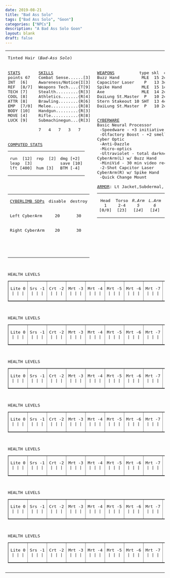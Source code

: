 ```yaml
---
date: 2019-08-21
title: "Bad Ass Solo"
tags: ["Bad Ass Solo", "Goon"]
categories: ["NPCs"]
description: "A Bad Ass Solo Goon"
layout: blank
draft: false
---
```


<center><table border="0"><tbody><tr><td colspan="3"><pre>Tinted Hair (<i>Bad-Ass Solo</i>)</pre></td></tr><tr><td valign="top"><pre><u>STATS</u><br>points 67<br>INT  [6]<br>REF  [8/7]<br>TECH [7]<br>COOL [8]<br>ATTR [8]<br>EMP  [7/0]<br>BODY [10]<br>MOVE [4]<br>LUCK [9]<br></pre></td><td valign="top"><pre><u>SKILLS</u><br>Combat Sense......[3]<br>Awareness/Notice{I[3]<br>Weapons Tech....{T[9]<br>Stealth.........{R[3]<br>Athletics.......{R[4]<br>Brawling........{R[6]<br>Melee...........{R[8]<br>Handgun.........{R[3]<br>Rifle...........{R[8]<br>Submachinegun...{R[3]<br><br>7   4   7   3   7</pre></td><td valign="top" rowspan="3"><pre><u>WEAPONS</u>          type skl  dmg  #/rof rly<br>Buzz Hand         MLE  15 2d6+4<br>Capacitor Laser    P   13 3d6    2/1   V<br>Spike Hand        MLE  15 1d6+5<br>Axe               MLE  14 2d6+5<br>DaiLung St.Master  P   10 2d6+3 12/2   U<br>Stern Stakeout 10 SHT  13 4d6+2 20/2   S<br>DaiLung St.Master  P   10 2d6+3 12/2   U<br><br> <br><u>CYBERWARE</u><br>Basic Neural Processor<br> -Speedware - +3 initiative for 5 turns<br> -Olfactory Boost - +2 smell Awareness<br>Cyber Optic<br> -Anti-Dazzle<br> -Micro-optics<br> -Ultraviolet - total darkness w/UV<br>CyberArm(L) w/ Buzz Hand<br> -MiniVid - 30 min video recording<br> -2-Shot Capcitor Laser<br>CyberArm(R) w/ Spike Hand<br> -Quick Change Mount<br> <br><u>ARMOR</u>: Lt Jacket,Subdermal,<br><table border="0" cellpadding="0" cellspacing="0" width="100%"><tbody><tr align="center"><td><pre>Head<br>1<br>[0/0]<br></pre></td><td><pre>Torso<br>2-4<br>[23]<br></pre></td><td><pre><i>R.Arm</i><br><i>5<br></i>[<i>14</i>]<br></pre></td><td><pre><i>L.Arm</i><br><i>6<br></i>[<i>14</i>]<br></pre></td><td><pre>R.Leg<br>7-8<br>[0]<br></pre></td><td><pre>L.Leg<br>9-0<br>[0]<br></pre></td></tr></tbody></table></pre></td></tr><tr><td colspan="2"><pre><u>COMPUTED STATS</u><br><table border="0" cellpadding="0" cellspacing="0" width="100%"><tbody><tr valign="top"><td><pre>run  [12]<br>leap  [3]<br>lft [400]<br></pre></td><td><pre>rep  [2]<br> <br>hum [3]<br></pre></td><td><pre>dmg [+2]<br>save [10]<br>BTM [-4]<br></pre></td></tr></tbody></table></pre></td></tr><tr><td colspan="2"><pre><table border="0" cellpadding="0" cellspacing="0" width="100%"><tbody><tr align="center"><td align="left"><pre><u>CYBERLIMB SDPs</u></pre></td><td><pre>disable</pre></td><td><pre>destroy</pre></td></tr><tr align="center"><td align="left"><pre>Left CyberArm</pre></td><td><pre>20</pre></td><td><pre>30</pre></td></tr><tr align="center"><td align="left"><pre>Right CyberArm</pre></td><td><pre>20</pre></td><td><pre>30</pre></td></tr><tr align="center"><td align="left"><pre></pre></td><td><pre></pre></td><td><pre></pre></td></tr><tr align="center"><td align="left"><pre></pre></td><td><pre></pre></td><td><pre></pre></td></tr></tbody></table></pre></td></tr>

<tr><td colspan="3"><pre>HEALTH LEVELS<br><table border="1" cellpadding="0" cellspacing="0" width="100%"><tbody><tr valign="top" align="center"><td><pre>Lite 0<br>| | |<br></pre></td><td><pre>Srs -1<br>| | |<br></pre></td><td><pre>Crt -2<br>| | |<br></pre></td><td><pre>Mrt -3<br>| | |<br></pre></td><td><pre>Mrt -4<br>| | |<br></pre></td><td><pre>Mrt -5<br>| | |<br></pre></td><td><pre>Mrt -6<br>| | |<br></pre></td><td><pre>Mrt -7<br>| | |<br></pre></td><td><pre>Mrt -8<br>| | |<br></pre></td><td><pre>Mrt -9<br>| | |<br></pre></td></tr></tbody></table></pre></td></tr>
<tr><td colspan="3"><pre>HEALTH LEVELS<br><table border="1" cellpadding="0" cellspacing="0" width="100%"><tbody><tr valign="top" align="center"><td><pre>Lite 0<br>| | |<br></pre></td><td><pre>Srs -1<br>| | |<br></pre></td><td><pre>Crt -2<br>| | |<br></pre></td><td><pre>Mrt -3<br>| | |<br></pre></td><td><pre>Mrt -4<br>| | |<br></pre></td><td><pre>Mrt -5<br>| | |<br></pre></td><td><pre>Mrt -6<br>| | |<br></pre></td><td><pre>Mrt -7<br>| | |<br></pre></td><td><pre>Mrt -8<br>| | |<br></pre></td><td><pre>Mrt -9<br>| | |<br></pre></td></tr></tbody></table></pre></td></tr>

<tr><td colspan="3"><pre>HEALTH LEVELS<br><table border="1" cellpadding="0" cellspacing="0" width="100%"><tbody><tr valign="top" align="center"><td><pre>Lite 0<br>| | |<br></pre></td><td><pre>Srs -1<br>| | |<br></pre></td><td><pre>Crt -2<br>| | |<br></pre></td><td><pre>Mrt -3<br>| | |<br></pre></td><td><pre>Mrt -4<br>| | |<br></pre></td><td><pre>Mrt -5<br>| | |<br></pre></td><td><pre>Mrt -6<br>| | |<br></pre></td><td><pre>Mrt -7<br>| | |<br></pre></td><td><pre>Mrt -8<br>| | |<br></pre></td><td><pre>Mrt -9<br>| | |<br></pre></td></tr></tbody></table></pre></td></tr>

<tr><td colspan="3"><pre>HEALTH LEVELS<br><table border="1" cellpadding="0" cellspacing="0" width="100%"><tbody><tr valign="top" align="center"><td><pre>Lite 0<br>| | |<br></pre></td><td><pre>Srs -1<br>| | |<br></pre></td><td><pre>Crt -2<br>| | |<br></pre></td><td><pre>Mrt -3<br>| | |<br></pre></td><td><pre>Mrt -4<br>| | |<br></pre></td><td><pre>Mrt -5<br>| | |<br></pre></td><td><pre>Mrt -6<br>| | |<br></pre></td><td><pre>Mrt -7<br>| | |<br></pre></td><td><pre>Mrt -8<br>| | |<br></pre></td><td><pre>Mrt -9<br>| | |<br></pre></td></tr></tbody></table></pre></td></tr>

<tr><td colspan="3"><pre>HEALTH LEVELS<br><table border="1" cellpadding="0" cellspacing="0" width="100%"><tbody><tr valign="top" align="center"><td><pre>Lite 0<br>| | |<br></pre></td><td><pre>Srs -1<br>| | |<br></pre></td><td><pre>Crt -2<br>| | |<br></pre></td><td><pre>Mrt -3<br>| | |<br></pre></td><td><pre>Mrt -4<br>| | |<br></pre></td><td><pre>Mrt -5<br>| | |<br></pre></td><td><pre>Mrt -6<br>| | |<br></pre></td><td><pre>Mrt -7<br>| | |<br></pre></td><td><pre>Mrt -8<br>| | |<br></pre></td><td><pre>Mrt -9<br>| | |<br></pre></td></tr></tbody></table></pre></td></tr>

<tr><td colspan="3"><pre>HEALTH LEVELS<br><table border="1" cellpadding="0" cellspacing="0" width="100%"><tbody><tr valign="top" align="center"><td><pre>Lite 0<br>| | |<br></pre></td><td><pre>Srs -1<br>| | |<br></pre></td><td><pre>Crt -2<br>| | |<br></pre></td><td><pre>Mrt -3<br>| | |<br></pre></td><td><pre>Mrt -4<br>| | |<br></pre></td><td><pre>Mrt -5<br>| | |<br></pre></td><td><pre>Mrt -6<br>| | |<br></pre></td><td><pre>Mrt -7<br>| | |<br></pre></td><td><pre>Mrt -8<br>| | |<br></pre></td><td><pre>Mrt -9<br>| | |<br></pre></td></tr></tbody></table></pre></td></tr>

<tr><td colspan="3"><pre>HEALTH LEVELS<br><table border="1" cellpadding="0" cellspacing="0" width="100%"><tbody><tr valign="top" align="center"><td><pre>Lite 0<br>| | |<br></pre></td><td><pre>Srs -1<br>| | |<br></pre></td><td><pre>Crt -2<br>| | |<br></pre></td><td><pre>Mrt -3<br>| | |<br></pre></td><td><pre>Mrt -4<br>| | |<br></pre></td><td><pre>Mrt -5<br>| | |<br></pre></td><td><pre>Mrt -6<br>| | |<br></pre></td><td><pre>Mrt -7<br>| | |<br></pre></td><td><pre>Mrt -8<br>| | |<br></pre></td><td><pre>Mrt -9<br>| | |<br></pre></td></tr></tbody></table></pre></td></tr>

</tbody></table></center>
